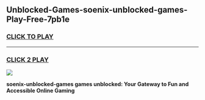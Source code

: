 
## Unblocked-Games-soenix-unblocked-games-Play-Free-7pb1e
<h3>
<a href="https://premium76.site?title=soenix-unblocked-games&ref=10A">CLICK TO PLAY</a></h3>
<hr>

<h3>
<a href="https://premium76.site?title=soenix-unblocked-games&ref=10A">CLICK 2 PLAY</a>
  
</h3>

<a href="https://premium76.site?title=soenix-unblocked-games&ref=10A"><img src="https://clearcache.store/games.png"></a>


**soenix-unblocked-games games unblocked: Your Gateway to Fun and Accessible Online Gaming**
